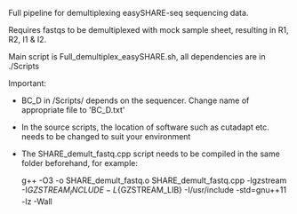 Full pipeline for demultiplexing easySHARE-seq sequencing data.

Requires fastqs to be demultiplexed with mock sample sheet, resulting in R1, R2, I1 & I2.

Main script is Full_demultiplex_easySHARE.sh, all dependencies are in ./Scripts

Important: 
- BC_D in /Scripts/ depends on the sequencer. Change name of appropriate file to 'BC_D.txt'
- In the source scripts, the location of software such as cutadapt etc. needs to be changed to suit your environment
- The SHARE_demult_fastq.cpp script needs to be compiled in the same folder beforehand, for example:

  g++ -O3 -o SHARE_demult_fastq.o SHARE_demult_fastq.cpp -lgzstream -I${GZSTREAM_INCLUDE} -L${GZSTREAM_LIB} -I/usr/include -std=gnu++11 -lz -Wall
